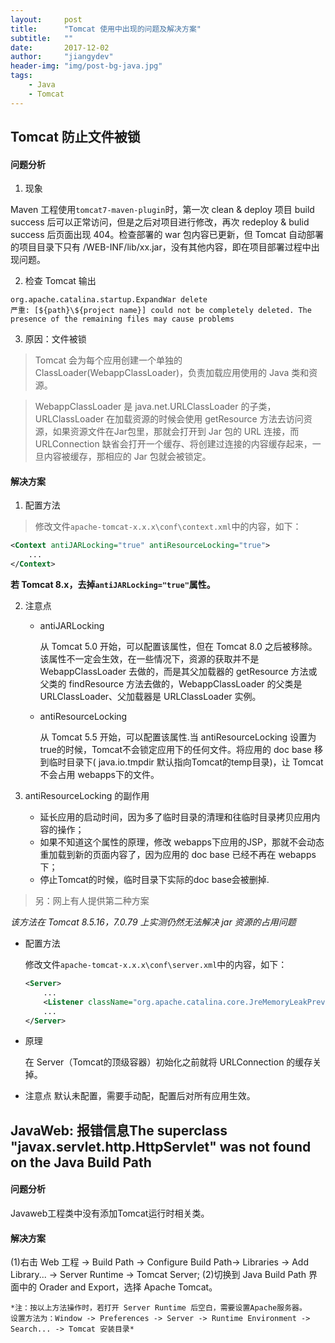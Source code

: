 ```yaml
---
layout:     post
title:      "Tomcat 使用中出现的问题及解决方案"
subtitle:   ""
date:       2017-12-02
author:     "jiangydev"
header-img: "img/post-bg-java.jpg"
tags:
    - Java
    - Tomcat
---
```


## Tomcat 防止文件被锁

#### 问题分析

1. 现象

Maven 工程使用`tomcat7-maven-plugin`时，第一次 clean & deploy 项目 build success 后可以正常访问，但是之后对项目进行修改，再次 redeploy & bulid success 后页面出现 404。检查部署的 war 包内容已更新，但 Tomcat 自动部署的项目目录下只有 /WEB-INF/lib/xx.jar，没有其他内容，即在项目部署过程中出现问题。

2. 检查 Tomcat 输出

```
org.apache.catalina.startup.ExpandWar delete
严重: [${path}\${project name}] could not be completely deleted. The presence of the remaining files may cause problems
```

3. 原因：文件被锁

>Tomcat 会为每个应用创建一个单独的 ClassLoader(WebappClassLoader)，负责加载应用使用的 Java 类和资源。

>WebappClassLoader 是 java.net.URLClassLoader 的子类，URLClassLoader 在加载资源的时候会使用 getResource 方法去访问资源，如果资源文件在Jar包里，那就会打开到 Jar 包的 URL 连接，而 URLConnection 缺省会打开一个缓存、将创建过连接的内容缓存起来，一旦内容被缓存，那相应的 Jar 包就会被锁定。

#### 解决方案

1. 配置方法

>修改文件`apache-tomcat-x.x.x\conf\context.xml`中的内容，如下：

```xml
<Context antiJARLocking="true" antiResourceLocking="true">
    ...
</Context>
```
**若 Tomcat 8.x，去掉`antiJARLocking="true"`属性。**

2. 注意点

   - antiJARLocking

     从 Tomcat 5.0 开始，可以配置该属性，但在 Tomcat 8.0 之后被移除。该属性不一定会生效，在一些情况下，资源的获取并不是 WebappClassLoader 去做的，而是其父加载器的 getResource 方法或父类的 findResource 方法去做的，WebappClassLoader 的父类是 URLClassLoader、父加载器是 URLClassLoader 实例。

   - antiResourceLocking

     从 Tomcat 5.5 开始，可以配置该属性.当 antiResourceLocking 设置为true的时候，Tomcat不会锁定应用下的任何文件。将应用的 doc base 移到临时目录下( java.io.tmpdir 默认指向Tomcat的temp目录)，让 Tomcat 不会占用 webapps下的文件。

3. antiResourceLocking 的副作用

   - 延长应用的启动时间，因为多了临时目录的清理和往临时目录拷贝应用内容的操作；
   - 如果不知道这个属性的原理，修改 webapps下应用的JSP，那就不会动态重加载到新的页面内容了，因为应用的 doc base 已经不再在 webapps下；
   - 停止Tomcat的时候，临时目录下实际的doc base会被删掉.


>另：网上有人提供第二种方案

*该方法在 Tomcat 8.5.16，7.0.79 上实测仍然无法解决 jar 资源的占用问题*
- 配置方法

  修改文件`apache-tomcat-x.x.x\conf\server.xml`中的内容，如下：

  ```xml
  <Server>
      ...
      <Listener className="org.apache.catalina.core.JreMemoryLeakPreventionListener" urlCacheProtection="true"/>
      ...
  </Server>
  ```

- 原理

  在 Server（Tomcat的顶级容器）初始化之前就将 URLConnection 的缓存关掉。

- 注意点
  默认未配置，需要手动配，配置后对所有应用生效。



## JavaWeb: 报错信息The superclass "javax.servlet.http.HttpServlet" was not found on the Java Build Path

#### 问题分析

Javaweb工程类中没有添加Tomcat运行时相关类。

#### 解决方案

(1)右击 Web 工程 -> Build Path -> Configure Build Path-> Libraries -> Add Library... -> Server Runtime -> Tomcat Server;
(2)切换到 Java Build Path 界面中的 Orader and Export，选择 Apache Tomcat。

    *注：按以上方法操作时，若打开 Server Runtime 后空白，需要设置Apache服务器。
    设置方法为：Window -> Preferences -> Server -> Runtime Environment -> Search... -> Tomcat 安装目录*